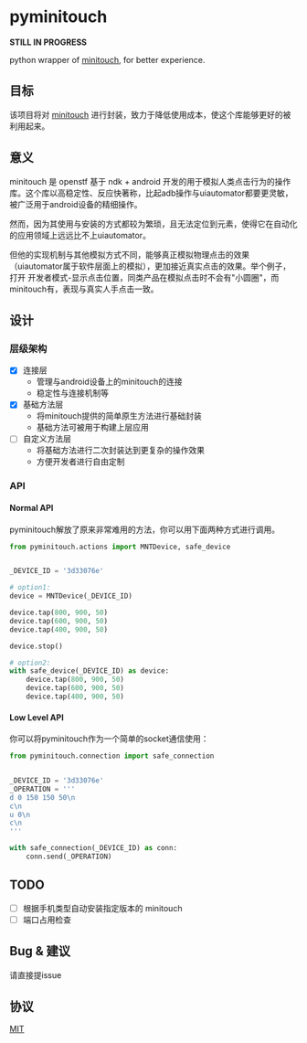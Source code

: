 # pyminitouch

**STILL IN PROGRESS**

python wrapper of [minitouch](https://github.com/openstf/minitouch), for better experience.

## 目标

该项目将对 [minitouch](https://github.com/openstf/minitouch) 进行封装，致力于降低使用成本，使这个库能够更好的被利用起来。

## 意义

minitouch 是 openstf 基于 ndk + android 开发的用于模拟人类点击行为的操作库。这个库以高稳定性、反应快著称，比起adb操作与uiautomator都要更灵敏，被广泛用于android设备的精细操作。

然而，因为其使用与安装的方式都较为繁琐，且无法定位到元素，使得它在自动化的应用领域上远远比不上uiautomator。

但他的实现机制与其他模拟方式不同，能够真正模拟物理点击的效果（uiautomator属于软件层面上的模拟），更加接近真实点击的效果。举个例子，打开 开发者模式-显示点击位置，同类产品在模拟点击时不会有"小圆圈"，而minitouch有，表现与真实人手点击一致。

## 设计

### 层级架构

- [x] 连接层
    - 管理与android设备上的minitouch的连接
    - 稳定性与连接机制等
- [x] 基础方法层
    - 将minitouch提供的简单原生方法进行基础封装
    - 基础方法可被用于构建上层应用
- [ ] 自定义方法层
    - 将基础方法进行二次封装达到更复杂的操作效果
    - 方便开发者进行自由定制

### API

#### Normal API

pyminitouch解放了原来非常难用的方法，你可以用下面两种方式进行调用。

```python
from pyminitouch.actions import MNTDevice, safe_device


_DEVICE_ID = '3d33076e'

# option1:
device = MNTDevice(_DEVICE_ID)

device.tap(800, 900, 50)
device.tap(600, 900, 50)
device.tap(400, 900, 50)

device.stop()

# option2:
with safe_device(_DEVICE_ID) as device:
    device.tap(800, 900, 50)
    device.tap(600, 900, 50)
    device.tap(400, 900, 50)

```

#### Low Level API

你可以将pyminitouch作为一个简单的socket通信使用：

```python
from pyminitouch.connection import safe_connection


_DEVICE_ID = '3d33076e'
_OPERATION = '''
d 0 150 150 50\n
c\n
u 0\n
c\n
'''

with safe_connection(_DEVICE_ID) as conn:
    conn.send(_OPERATION)
```

## TODO

- [ ] 根据手机类型自动安装指定版本的 minitouch
- [ ] 端口占用检查

## Bug & 建议

请直接提issue

## 协议

[MIT](LICENSE)
